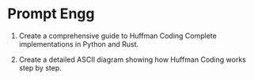 # Prompt Engg

1. Create a comprehensive guide to Huffman Coding Complete implementations in Python and Rust.

2. Create a detailed ASCII diagram showing how Huffman Coding works step by step.
